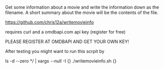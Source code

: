 Get some information about a movie and write the information down as the filename. A short summary about the movie will be the contents of the file.


https://github.com/chris12a/writemovieinfo

requires curl and a omdbapi.com api key (register for free)

PLEASE REGISTER AT OMDBAPI AND GET YOUR OWN KEY!  

After testing you might want to run this scrpit by

ls -d --zero */ | xargs --null -I {} ./writemovieinfo.sh {}
